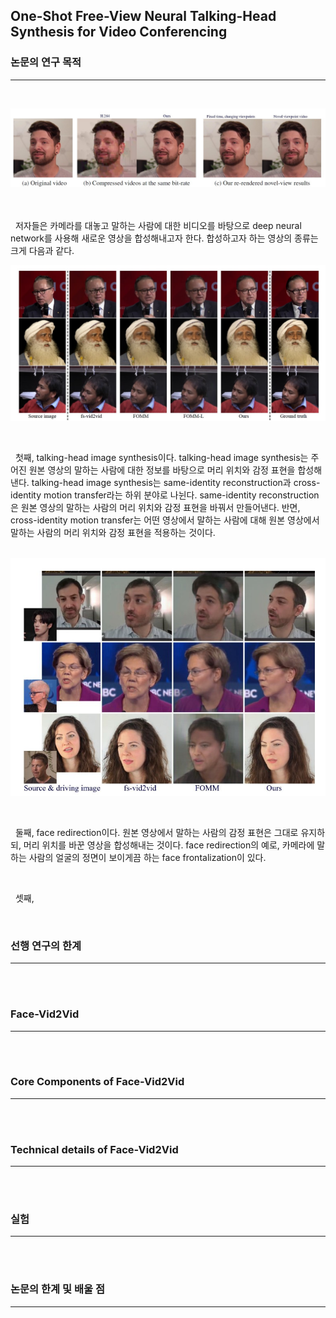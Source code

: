 
## One-Shot Free-View Neural Talking-Head Synthesis for Video Conferencing  


### 논문의 연구 목적 
---
</br>

![](./img/Face-Vid2Vid-1.jpg)

</br>
</br>
&nbsp; 저자들은 카메라를 대놓고 말하는 사람에 대한 비디오를 바탕으로 deep neural network를 사용해 새로운 영상을 합성해내고자 한다. 합성하고자 하는 영상의 종류는 크게 다음과 같다. 

</br>

![](./img/Face-Vid2Vid-13.jpg)

</br>

&nbsp;  첫째, talking-head image synthesis이다. talking-head image synthesis는 주어진 원본 영상의 말하는 사람에 대한 정보를 바탕으로 머리 위치와 감정 표현을 합성해낸다. talking-head image synthesis는 same-identity reconstruction과 cross-identity motion transfer라는 하위 분야로 나뉜다.  same-identity reconstruction은 원본 영상의 말하는 사람의 머리 위치와 감정 표현을 바꿔서 만들어낸다. 반면, cross-identity motion transfer는 어떤 영상에서 말하는 사람에 대해 원본 영상에서 말하는 사람의 머리 위치와 감정 표현을 적용하는 것이다.  
</br>

![](./img/Face-Vid2Vid-10.jpg)

</br>

&nbsp; 둘째, face redirection이다. 원본 영상에서 말하는 사람의 감정 표현은 그대로 유지하되, 머리 위치를 바꾼 영상을 합성해내는 것이다. face redirection의 예로, 카메라에 말하는 사람의 얼굴의 정면이 보이게끔 하는 face frontalization이 있다.

</br>


&nbsp;  셋째, 

</br>

### 선행 연구의 한계
---
</br>



</br>

### Face-Vid2Vid
---
</br>


</br>

### Core Components of Face-Vid2Vid
---
</br>




</br>


### Technical details of Face-Vid2Vid
---

</br>


</br>


	
### 실험
---
</br>



</br>

### 논문의 한계 및 배울 점 
---
